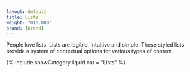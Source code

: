 ```yaml
---
layout: default
title: Lists
weight: "010.080"
brand: [Brand]
---
```


<div class="col-sm-8 col-sm-offset-4">
	People love lists. Lists are legible, intuitive and simple. These styled lists provide a system of contextual options for various types of content.
</div>

{% include showCategory.liquid  cat = "Lists" %}